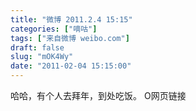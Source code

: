 ```yaml
---
title: "微博 2011.2.4 15:15"
categories: ["嘀咕"]
tags: ["来自微博 weibo.com"]
draft: false
slug: "mOK4Wy"
date: "2011-02-04 15:15:00"
---
```


<p>哈哈，有个人去拜年，到处吃饭。 O网页链接 ​​​​</p>
